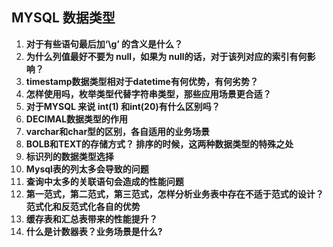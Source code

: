 ## MYSQL 数据类型

1. **对于有些语句最后加‘\g’ 的含义是什么？**
2. **为什么列值最好不要为 null，如果为 null的话，对于该列对应的索引有何影响？**
3. **timestamp数据类型相对于datetime有何优势，有何劣势？**
4. **怎样使用吗，枚举类型代替字符串类型，那些应用场景更合适？**
5. **对于MYSQL 来说 int(1) 和int(20)有什么区别吗？**
6. **DECIMAL数据类型的作用**
7. **varchar和char型的区别，各自适用的业务场景**
8. **BOLB和TEXT的存储方式？ 排序的时候，这两种数据类型的特殊之处**
9. **标识列的数据类型选择**
10. **Mysql表的列太多会导致的问题**
11. **查询中太多的关联语句会造成的性能问题**
12. **第一范式，第二范式，第三范式，怎样分析业务表中存在不适于范式的设计？范式化和反范式化各自的优势**
13. **缓存表和汇总表带来的性能提升？**
14. **什么是计数器表？业务场景是什么?**

